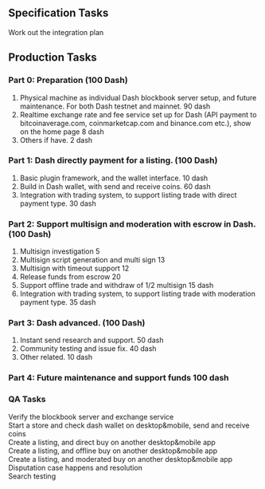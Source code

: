 
## **Specification Tasks**  

Work out the integration plan


## **Production Tasks**  

### Part 0: Preparation (100 Dash)
1. Physical machine as individual Dash blockbook server setup, and future maintenance. For both Dash testnet and mainnet. 90 dash
2. Realtime exchange rate and fee service set up for Dash (API payment to bitcoinaverage.com, coinmarketcap.com and binance.com etc.), show on the home page 8 dash
3. Others if have. 2 dash

### Part 1: Dash directly payment for a listing. (100 Dash)
1. Basic plugin framework, and the wallet interface. 10 dash
2. Build in Dash wallet, with send and receive coins. 60 dash
3. Integration with trading system, to support listing trade with direct payment type. 30 dash

### Part 2: Support multisign and moderation with escrow in Dash. (100 Dash)
1. Multisign investigation 5
2. Multisign script generation and multi sign 13
3. Multisign with timeout support 12
4. Release funds from escrow 20
5. Support offline trade and withdraw of 1/2 multisign 15 dash
6. Integration with trading system, to support listing trade with moderation payment type. 35 dash

### Part 3: Dash advanced. (100 Dash)
1. Instant send research and support. 50 dash
2. Community testing and issue fix. 40 dash
3. Other related. 10 dash

### Part 4: Future maintenance and support funds 100 dash


### **QA Tasks**

Verify the blockbook server and exchange service  
Start a store and check dash wallet on desktop&mobile, send and receive coins  
Create a listing, and direct buy on another desktop&mobile app  
Create a listing, and offline buy on another desktop&mobile app  
Create a listing, and moderated buy on another desktop&mobile app  
Disputation case happens and resolution  
Search testing  
